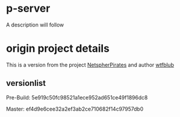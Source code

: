 # p-server
A description will follow

# origin project details
This is a version from the project [NetspherPirates](https://github.com/wtfblub/NetspherePirates) and author [wtfblub](https://github.com/wtfblub)

## versionlist
Pre-Build:  5e919c50fc98521a1ece952ad651ce49f1896dc8

Master:     ef4d9e6cee32a2ef3ab2ce710682f14c97957db0
